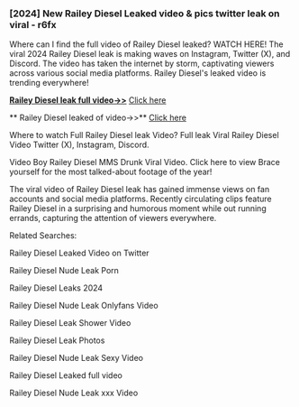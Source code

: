### [2024] New  Railey Diesel Leaked video & pics twitter leak on viral - r6fx
Where can I find the full video of  Railey Diesel leaked? WATCH HERE! The viral 2024  Railey Diesel leak is making waves on Instagram, Twitter (X), and Discord. The video has taken the internet by storm, captivating viewers across various social media platforms.  Railey Diesel's leaked video is trending everywhere!


**[ Railey Diesel leak full video->>](http://wildbook.top/wildbook8git)** [Click here](http://wildbook.top/wildbook8git)

** Railey Diesel leaked of video->>** [Click here](http://wildbook.top/wildbook8git)


Where to watch Full  Railey Diesel leak Video? Full leak Viral  Railey Diesel Video Twitter (X), Instagram, Discord.

Video Boy  Railey Diesel MMS Drunk Viral Video. Click here to view Brace yourself for the most talked-about footage of the year!

The viral video of  Railey Diesel leak has gained immense views on fan accounts and social media platforms. Recently circulating clips feature  Railey Diesel in a surprising and humorous moment while out running errands, capturing the attention of viewers everywhere.


Related Searches:

 Railey Diesel Leaked Video on Twitter

 Railey Diesel Nude Leak Porn

 Railey Diesel Leaks 2024

 Railey Diesel Nude Leak Onlyfans Video

 Railey Diesel Leak Shower Video

 Railey Diesel Leak Photos

 Railey Diesel Nude Leak Sexy Video

 Railey Diesel Leaked full video

 Railey Diesel Nude Leak xxx Video

